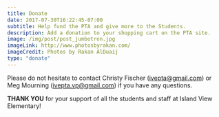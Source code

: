```yaml
---
title: Donate
date: 2017-07-30T16:22:45-07:00
subtitle: Help fund the PTA and give more to the Students.
description: Add a donation to your shopping cart on the PTA site.
image: /img/post/post_jumbotron.jpg
imageLink: http://www.photosbyrakan.com/
imageCredit: Photos by Rakan AlDuaij
type: "donate"
---
```


Please do not hesitate to contact Christy Fischer ([ivepta@gmail.com](ivepta@gmail.com)) or
Meg Mourning ([ivepta.vp@gmail.com](ivepta.vp@gmail.com)) if you have any questions. 
 
**THANK YOU** for your support of all the students and staff at Island View Elementary!